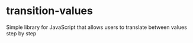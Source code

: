 # transition-values
Simple library for JavaScript that allows users to translate between values step by step
